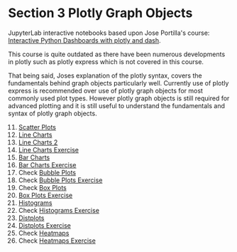 # Section 3 Plotly Graph Objects

JupyterLab interactive notebooks based upon Jose Portilla's course:
[Interactive Python Dashboards with plotly and dash](https://www.udemy.com/course/interactive-python-dashboards-with-plotly-and-dash/).

This course is quite outdated as there have been numerous developments in plotly such as plotly express which is not covered in this course. 

That being said, Joses explanation of the plotly syntax, covers the fundamentals behind graph objects particularly well. Currently use of plotly express is recommended over use of plotly graph objects for most commonly used plot types. However plotly graph objects is still required for advanced plotting and it is still useful to understand the fundamentals and syntax of plotly graph objects.

11. [Scatter Plots](https://nbviewer.org/github/PhilipYip1988/plotly_udemy/blob/main/lect11_scatter_plots.ipynb)
12. [Line Charts](https://nbviewer.org/github/PhilipYip1988/plotly_udemy/blob/main/lect12_line_charts.ipynb)
13. [Line Charts 2](https://nbviewer.org/github/PhilipYip1988/plotly_udemy/blob/main/lect13_line_charts_2.ipynb)
14. [Line Charts Exercise](https://nbviewer.org/github/PhilipYip1988/plotly_udemy/blob/main/lect14_line_charts_exercise.ipynb)
16. [Bar Charts](https://nbviewer.org/github/PhilipYip1988/plotly_udemy/blob/main/lect16_bar_charts.ipynb)
17. [Bar Charts Exercise](https://nbviewer.org/github/PhilipYip1988/plotly_udemy/blob/main/lect17_bar_charts_exercise.ipynb)
18. Check [Bubble Plots](https://nbviewer.org/github/PhilipYip1988/plotly_udemy/blob/main/lect18_bubble_plots.ipynb)
20. Check [Bubble Plots Exercise](https://nbviewer.org/github/PhilipYip1988/plotly_udemy/blob/main/lect20_bubble_plots_exercise.ipynb)
22. Check [Box Plots](https://github.com/PhilipYip1988/plotly_udemy/blob/main/lect22_box_plots.ipynb)
23. [Box Plots Exercise](https://nbviewer.org/github/PhilipYip1988/plotly_udemy/blob/main/lect23_box_plots_exercise.ipynb)
25. [Histograms](https://nbviewer.org/github/PhilipYip1988/plotly_udemy/blob/main/lect25_histograms.ipynb)
26. Check [Histograms Exercise](https://nbviewer.org/github/PhilipYip1988/plotly_udemy/blob/main/lect26_histograms_exercise.ipynb)
28. [Distplots](https://nbviewer.org/github/PhilipYip1988/plotly_udemy/blob/main/lect28_distplots.ipynb)
29. [Distplots Exercise](https://nbviewer.org/github/PhilipYip1988/plotly_udemy/blob/main/lect29_distplots_exercise.ipynb)
31. Check [Heatmaps](https://nbviewer.org/github/PhilipYip1988/plotly_udemy/blob/main/lect31_heatmaps.ipynb)
32. Check [Heatmaps Exercise](https://nbviewer.org/github/PhilipYip1988/plotly_udemy/blob/main/lect32_heatmaps_exercise.ipynb)

